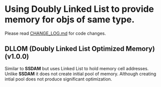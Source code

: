 # Using Doubly Linked List to provide memory for objs of same type.

Please read [CHANGE_LOG.md](./CHANGE_LOG.md) for code changes.

## DLLOM (Doubly Linked List Optimized Memory) (v1.0.0)

Similar to **SSDAM** but uses Linked List to hold memory cell addresses. Unlike **SSDAM** it does not create initial pool of memory. Although creating intial pool does not produce significant optimization. 
